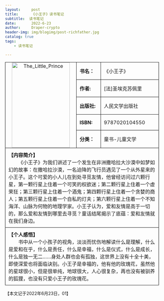 ```yaml
---
layout:     post
title:      《小王子》读书笔记
subtitle:  读书笔记
date:       2022-6-23
author:     Draper-crypto
header-img: img/blogimg/post-richfather.jpg
catalog: true
tags:
    - 读书笔记

---
```


<table style="border-collapse: collapse;">
        <tr>
            <td rowspan="5" style="border: 1px solid black; padding: 0;text-align: center;">
                <img src="https://typora-img-1301299232.cos.ap-shanghai.myqcloud.com/img/v2-a3736b5a8acb613a0784b640534150a4_720w.png" alt="The_Little_Prince" width="190" height="280" >
            </td>
            <td style="border: 1px solid black; padding: 10px;"><b>书名：</b></td>
            <td style="border: 1px solid black; padding: 10px;">《小王子》</td>
        </tr>
        <tr>
            <td style="border: 1px solid black; padding: 10px;"><b>作者:</b></td>
            <td style="border: 1px solid black; padding: 10px;">[法]圣埃克苏佩里</td>
        </tr>
        <tr>
            <td style="border: 1px solid black; padding: 10px;"><b>出版社:</b></td>
            <td style="border: 1px solid black; padding: 10px;">人民文学出版社</td>
        </tr>
        <tr>
            <td style="border: 1px solid black; padding: 10px;"><b>ISBN:</b></td>
            <td style="border: 1px solid black; padding: 10px;">9787020104550</td>
        </tr>
            <tr>
            <td style="border: 1px solid black; padding: 10px;"><b>分类：</b></td>
            <td style="border: 1px solid black; padding: 10px;">童书-儿童文学</td>
        </tr>
        <tr>
            <td colspan="3" style="border: 1px solid black; padding: 10px;"><b>【内容简介】</b><br>&emsp;&emsp;《小王子》为我们讲述了一个发生在非洲撒哈拉大沙漠中如梦如幻的故事：在撒哈拉沙漠，一名迫降的飞行员遇见了一个从外星来的小王子。这个可爱的小人儿在到处寻觅友情，他曾经访问过六颗行星，第一颗行星上住着一个可笑的权欲迷；第二颗行星上住着一个虚荣狂；第三颗行星上住着一个酒鬼；第四颗行星上住着一个贪婪的商人；第五颗行星上住着一个自私的灯夫；第六颗行星上住着一个不知海洋、山脉为何物的地理学家。小王子认为，爱和友情是高于一切的，那么爱和友情到哪里去寻觅？童话结尾揭示了底蕴：爱和友情就在我们身边。  
            </td>
        </tr>
        <tr>
            <td colspan="3" style="border: 1px solid black; padding: 10px;"><b>【个人感悟】</b><br>&emsp;&emsp;书中从一个小孩子的视角，淡淡而忧伤地解读什么是理解，什么是爱和在乎，什么是责任，什么是幸福，什么是仪式，什么是成长，什么是独一无二……身处人群也会有孤独，这世界上没有十全十美，即使深爱也将面临诀别。小王子是幸福的，他有他的玫瑰花，虽然他的星球很小，但是很单纯，地球很大，人心很复杂，再也没有被驯养的狐狸，也没有只爱小王子的玫瑰花。</td>
        </tr>
    </table>

【本文记于2022年6月23日，01】
